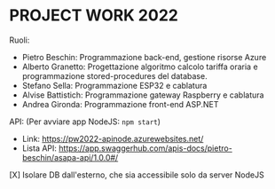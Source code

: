 # PROJECT WORK 2022

Ruoli:
- Pietro Beschin: Programmazione back-end, gestione risorse Azure
- Alberto Granetto: Progettazione algoritmo calcolo tariffa oraria e programmazione stored-procedures del database.
- Stefano Sella: Programmazione ESP32 e cablatura
- Alvise Battistich: Programmazione gateway Raspberry e cablatura
- Andrea Gironda: Programmazione front-end ASP.NET

API:  (Per avviare app NodeJS: `npm start`)
  - Link: https://pw2022-apinode.azurewebsites.net/
  - Lista API: https://app.swaggerhub.com/apis-docs/pietro-beschin/asapa-api/1.0.0#/


[X] Isolare DB dall'esterno, che sia accessibile solo da server NodeJS
